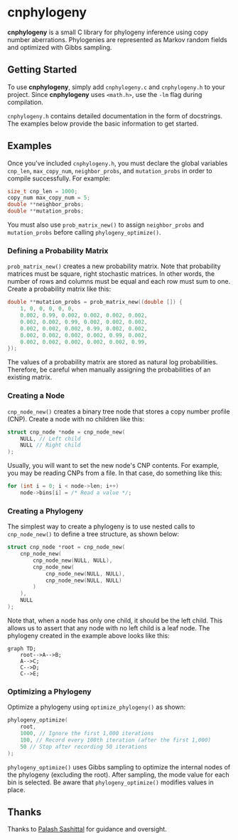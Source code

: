 # cnphylogeny

**cnphylogeny** is a small C library for phylogeny inference using copy number
aberrations. Phylogenies are represented as Markov random fields and optimized
with Gibbs sampling.

## Getting Started

To use **cnphylogeny**, simply add `cnphylogeny.c` and `cnphylogeny.h` to your
project. Since **cnphylogeny** uses `<math.h>`, use the `-lm` flag during
compilation.

`cnphylogeny.h` contains detailed documentation in the form of docstrings. The
examples below provide the basic information to get started.

## Examples

Once you've included `cnphylogeny.h`, you must declare the global variables
`cnp_len`, `max_copy_num`, `neighbor_probs`, and `mutation_probs` in order to
compile successfully. For example:

```C
size_t cnp_len = 1000;
copy_num max_copy_num = 5;
double **neighbor_probs;
double **mutation_probs;
```

You must also use `prob_matrix_new()` to assign `neighbor_probs` and
`mutation_probs` before calling `phylogeny_optimize()`.

### Defining a Probability Matrix

`prob_matrix_new()` creates a new probability matrix. Note that probability
matrices must be square, right stochastic matrices. In other words, the number
of rows and columns must be equal and each row must sum to one. Create a
probability matrix like this:

```C
double **mutation_probs = prob_matrix_new((double []) {
    1, 0, 0, 0, 0, 0,
    0.002, 0.99, 0.002, 0.002, 0.002, 0.002,
    0.002, 0.002, 0.99, 0.002, 0.002, 0.002,
    0.002, 0.002, 0.002, 0.99, 0.002, 0.002,
    0.002, 0.002, 0.002, 0.002, 0.99, 0.002,
    0.002, 0.002, 0.002, 0.002, 0.002, 0.99,
});
```

The values of a probability matrix are stored as natural log probabilities.
Therefore, be careful when manually assigning the probabilities of an existing
matrix.

### Creating a Node

`cnp_node_new()` creates a binary tree node that stores a copy number profile
(CNP). Create a node with no children like this:

```C
struct cnp_node *node = cnp_node_new(
    NULL, // Left child
    NULL // Right child
);
```

Usually, you will want to set the new node's CNP contents. For example, you may
be reading CNPs from a file. In that case, do something like this:

```C
for (int i = 0; i < node->len; i++)
    node->bins[i] = /* Read a value */;
```

### Creating a Phylogeny

The simplest way to create a phylogeny is to use nested calls to
`cnp_node_new()` to define a tree structure, as shown below:

```C
struct cnp_node *root = cnp_node_new(
    cnp_node_new(
        cnp_node_new(NULL, NULL),
        cnp_node_new(
            cnp_node_new(NULL, NULL),
            cnp_node_new(NULL, NULL)
        )
    ),
    NULL
);
```

Note that, when a node has only one child, it should be the left child. This
allows us to assert that any node with no left child is a leaf node. The
phylogeny created in the example above looks like this:

```mermaid
graph TD;
    root-->A-->B;
    A-->C;
    C-->D;
    C-->E;
```

### Optimizing a Phylogeny

Optimize a phylogeny using `optimize_phylogeny()` as shown:

```C
phylogeny_optimize(
    root,
    1000, // Ignore the first 1,000 iterations
    100, // Record every 100th iteration (after the first 1,000)
    50 // Stop after recording 50 iterations
);
```

`phylogeny_optimize()` uses Gibbs sampling to optimize the internal nodes of the
phylogeny (excluding the root). After sampling, the mode value for each bin is
selected. Be aware that `phylogeny_optimize()` modifies values in place.

## Thanks

Thanks to [Palash Sashittal](https://github.com/sashitt2) for guidance and
oversight.
